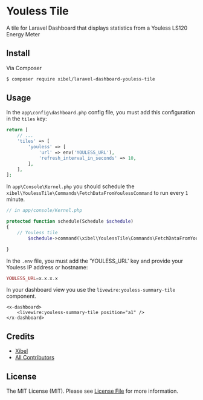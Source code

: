 # Youless Tile

A tile for Laravel Dashboard that displays statistics from a Youless LS120 Energy Meter

## Install

Via Composer

```bash
$ composer require xibel/laravel-dashboard-youless-tile
```

## Usage

In the `app\config\dashboard.php` config file, you must add this configuration in the `tiles` key:

```php
return [
    // ...
    'tiles' => [
        'youless' => [
            'url' => env('YOULESS_URL'),
            'refresh_interval_in_seconds' => 10,
        ],
    ],
];
```

In `app\Console\Kernel.php` you should schedule the `xibel\YoulessTile\Commands\FetchDataFromYoulessCommand` to run every `1` minute.

```php
// in app/console/Kernel.php

protected function schedule(Schedule $schedule)
{
    // Youless tile
        $schedule->command(\xibel\YoulessTile\Commands\FetchDataFromYoulessCommand::class)->everyMinute();

}
```

In the `.env` file, you must add the 'YOULESS_URL' key and provide your Youless IP address or hostname:

```php
YOULESS_URL=x.x.x.x
```

In your dashboard view you use the `livewire:youless-summary-tile` component.

```blade
<x-dashboard>
    <livewire:youless-summary-tile position="a1" />
</x-dashboard>
```

## Credits

- [Xibel][link-author]
- [All Contributors][link-contributors]

## License

The MIT License (MIT). Please see [License File](LICENSE.md) for more information.

[link-author]: https://github.com/xibel
[link-contributors]: ../../contributors